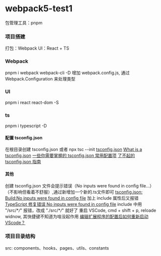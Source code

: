# webpack5-test1
包管理工具：pnpm

### 项目搭建
打包：Webpack
UI：React + TS

### Webpack
pnpm i webpack webpack-cli -D
增加 webpack.config.js, 通过 Webpack.Configuration 来处理类型

### UI
pnpm i react react-dom -S

### ts
pnpm i typescript -D
#### 配置 tsconfig.json
在根目录创建 tsconfig.json 或者 npx tsc --init
[tsconfig.json](https://www.tslang.cn/docs/handbook/tsconfig-json.html)
[What is a tsconfig.json](https://www.typescriptlang.org/docs/handbook/tsconfig-json.html)
[一些你需要掌握的 tsconfig.json 常用配置项](https://zhuanlan.zhihu.com/p/570939192)
[了不起的 tsconfig.json 指南](https://zhuanlan.zhihu.com/p/285270177)

#### 其他
创建 tsconfig.json 文件会提示错误（No inputs were found in config file...）（不影响但看着不舒服）,通过新增加一个新的.ts文件即可 [tsconfig.json: Build:No inputs were found in config file](https://stackoverflow.com/questions/41211566/tsconfig-json-buildno-inputs-were-found-in-config-file)
加上 include 属性后又报错
[TypeScript 修复错误 No inputs were found in config file](https://www.zadmei.com/txfcwniw.html)
include 中用 "/src/\**/*" 报错，改成 "./src/\**/*" 就好了
重启 VSCode, cmd + shift + p, reloade widnow, 其快捷键不知道为啥没起作用
[编辑扩展程序的配置后如何重新启动VScode？](https://qastack.cn/programming/42002852/how-to-restart-vscode-after-editing-extensions-config)
### 项目目录结构
src: components、hooks、pages、utils、constants